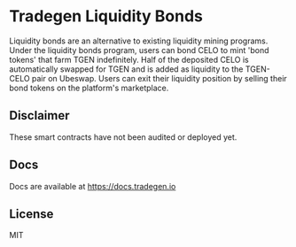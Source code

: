 # Tradegen Liquidity Bonds

Liquidity bonds are an alternative to existing liquidity mining programs. Under the liquidity bonds program, users can bond CELO to mint 'bond tokens' that farm TGEN indefinitely. Half of the deposited CELO is automatically swapped for TGEN and is added as liquidity to the TGEN-CELO pair on Ubeswap. Users can exit their liquidity position by selling their bond tokens on the platform's marketplace. 

## Disclaimer

These smart contracts have not been audited or deployed yet.

## Docs

Docs are available at https://docs.tradegen.io

## License

MIT
